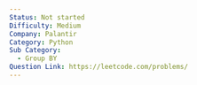 ```yaml
---
Status: Not started
Difficulty: Medium
Company: Palantir
Category: Python
Sub Category:
  - Group BY
Question Link: https://leetcode.com/problems/
---
```

